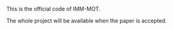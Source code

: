 
This is the official code of IMM-MOT.

The whole project will be available when the paper is accepted.
